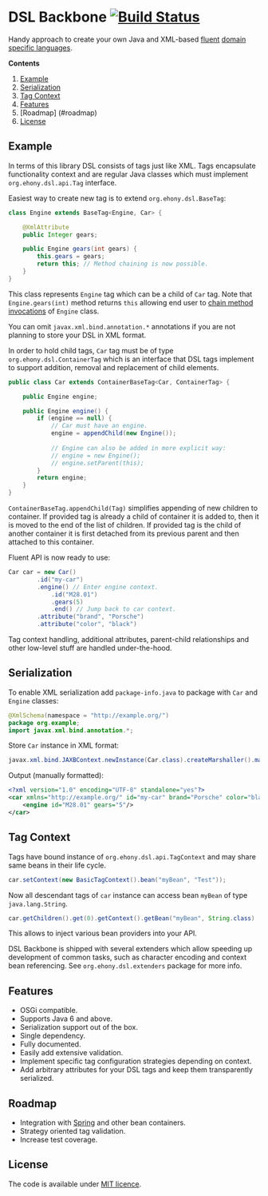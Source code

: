 # DSL Backbone [![Build Status](https://travis-ci.org/smikhalevski/dsl-backbone.png?branch=master)](https://travis-ci.org/smikhalevski/dsl-backbone)

Handy approach to create your own Java and XML-based [fluent][1] [domain specific languages][2].

**Contents**

1. [Example](#example)
2. [Serialization](#serialization)
3. [Tag Context](#tag-context)
4. [Features](#features)
5. [Roadmap] (#roadmap)
6. [License](#license)

## Example

In terms of this library DSL consists of tags just like XML. Tags encapsulate functionality context and are regular Java classes which must implement `org.ehony.dsl.api.Tag` interface.

Easiest way to create new tag is to extend `org.ehony.dsl.BaseTag`:

```java
class Engine extends BaseTag<Engine, Car> {

    @XmlAttribute
    public Integer gears;

    public Engine gears(int gears) {
        this.gears = gears;
        return this; // Method chaining is now possible. 
    }
}
```

This class represents `Engine` tag which can be a child of `Car` tag. Note that `Engine.gears(int)` method returns `this` allowing end user to [chain method invocations](http://en.wikipedia.org/wiki/Method_chaining) of `Engine` class.

You can omit `javax.xml.bind.annotation.*` annotations if you are not planning to store your DSL in XML format.

In order to hold child tags, `Car` tag must be of type `org.ehony.dsl.ContainerTag` which is an interface that DSL tags implement to support addition, removal and replacement of child elements.

```java
public class Car extends ContainerBaseTag<Car, ContainerTag> {

    public Engine engine;

    public Engine engine() {
        if (engine == null) {
            // Car must have an engine.
            engine = appendChild(new Engine());
            
            // Engine can also be added in more explicit way:
            // engine = new Engine();
            // engine.setParent(this);
        }
        return engine;
    }
}
```

`ContainerBaseTag.appendChild(Tag)` simplifies appending of new children to container. If provided tag is already a child of container it is added to, then it is moved to the end of the list of children. If provided tag is the child of another container it is first detached from its previous parent and then attached to this container.

Fluent API is now ready to use:

```java
Car car = new Car()
        .id("my-car")
        .engine() // Enter engine context.
            .id("M28.01")
            .gears(5)
            .end() // Jump back to car context.
        .attribute("brand", "Porsche")
        .attribute("color", "black")
```

Tag context handling, additional attributes, parent-child relationships and other low-level stuff are handled under-the-hood.

## Serialization

To enable XML serialization add `package-info.java` to package with `Car` and `Engine` classes:

```java
@XmlSchema(namespace = "http://example.org/")
package org.example;
import javax.xml.bind.annotation.*;
```

Store `Car` instance in XML format:

```java
javax.xml.bind.JAXBContext.newInstance(Car.class).createMarshaller().marshal(car, System.out);
```

Output (manually formatted):

```xml
<?xml version="1.0" encoding="UTF-8" standalone="yes"?>
<car xmlns="http://example.org/" id="my-car" brand="Porsche" color="black">
    <engine id="M28.01" gears="5"/>
</car>
```

## Tag Context

Tags have bound instance of `org.ehony.dsl.api.TagContext` and may share same beans in their life cycle.
 
```java
car.setContext(new BasicTagContext().bean("myBean", "Test"));
```

Now all descendant tags of `car` instance can access bean `myBean` of type `java.lang.String`.

```java
car.getChildren().get(0).getContext().getBean("myBean", String.class)
```

This allows to inject various bean providers into your API.

DSL Backbone is shipped with several extenders which allow speeding up development of common tasks, such as character encoding and context bean referencing. See `org.ehony.dsl.extenders` package for more info.

## Features

- OSGi compatible.
- Supports Java 6 and above.
- Serialization support out of the box.
- Single dependency.
- Fully documented.
- Easily add extensive validation.
- Implement specific tag configuration strategies depending on context.
- Add arbitrary attributes for your DSL tags and keep them transparently serialized.

## Roadmap

- Integration with [Spring](http://spring.io) and other bean containers.
- Strategy oriented tag validation.
- Increase test coverage.

## License

The code is available under [MIT licence](LICENSE.txt).

[1]: http://en.wikipedia.org/wiki/Fluent_interface
[2]: http://www.javaworld.com/article/2077865
